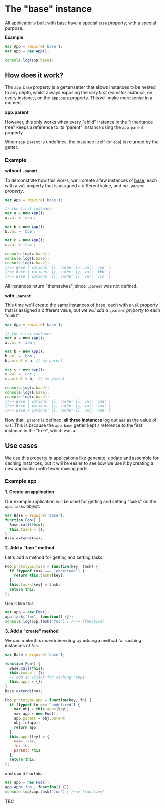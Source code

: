 # The "base" instance

All applications built with [base](https://github.com/node-base/base) have a special `base` property, with a special purpose.

**Example**

```js
var App = require('base');
var app = new App();

console.log(app.base);
```

## How does it work?

The `app.base` property is a getter/setter that allows instances to be nested to any depth, whilst always exposing the _very first ancestor instance_, on every instance, on the `app.base` property. This will make more sense in a moment.

**app.parent**

However, this only works when every "child" instance in the "inheritance tree" keeps a reference to its "parent" instance using the `app.parent` property.

When `app.parent` is undefined, the instance itself (or `app`) is returned by the getter.

### Example

**without `.parent`**

To demonstrate how this works, we'll create a few instances of [base](https://github.com/node-base/base), each with a `val` property that is assigned a different value, and _no `.parent` property_.

```js
var App = require('base');

// the first instance
var a = new App();
a.val = 'aaa';

var b = new App();
b.val = 'bbb';

var c = new App();
c.val = 'ccc';

console.log(a.base);
console.log(b.base);
console.log(c.base);
//=> Base { options: {}, cache: {}, val: 'aaa' }
//=> Base { options: {}, cache: {}, val: 'bbb' }
//=> Base { options: {}, cache: {}, val: 'ccc' }
```

All instances return "themselves", since `.parent` was not defined.

**with `.parent`**

This time we'll create the same instances of [base](https://github.com/node-base/base), each with a `val` property that is assigned a different value, but we _will add a `.parent` property_ to each "child".

```js
var App = require('base');

// the first instance
var a = new App();
a.val = 'aaa';

var b = new App();
b.val = 'bbb';
b.parent = a; // <= parent

var c = new App();
c.val = 'ccc';
c.parent = b;  // <= parent

console.log(a.base);
console.log(b.base);
console.log(c.base);
//=> Base { options: {}, cache: {}, val: 'aaa' }
//=> Base { options: {}, cache: {}, val: 'aaa' }
//=> Base { options: {}, cache: {}, val: 'aaa' }
```

Now that `.parent` is defined, **all three instances** log out `aaa` as the value of `val`. This is because the `app.base` getter kept a reference to the first instance in the "tree", which was `a`.

## Use cases

We use this property in applications like [generate](https://github.com/generate/generate), [update](https://github.com/update/update) and [assemble](https://github.com/assemble/assemble) for caching instances, but it will be easier to see how we use it by creating a new application with fewer moving parts.

### Example app

**1. Create an application**

Our example application will be used for getting and setting "tasks" on the `app.tasks` object:

```js
var Base = require('base');
function Foo() {
  Base.call(this);
  this.tasks = {};
}
Base.extend(Foo);
```

**2. Add a "task" method**

Let's add a method for getting and setting tasks:

```js
Foo.prototype.task = function(key, task) {
  if (typeof task === 'undefined') {
    return this.tasks[key];
  }
  this.tasks[key] = task;
  return this;
};
```

Use it like this:

```js
var app = new Foo();
app.task('foo', function() {});
console.log(app.task('foo')); //=> [function]
```

**3. Add a "create" method**

We can make this more interesting by adding a method for caching instances of `Foo`.

```js
var Base = require('base');

function Foo() {
  Base.call(this);
  this.tasks = {};
  // add an object for caching "apps"
  this.apps = {};
}
Base.extend(Foo);

Foo.prototype.app = function(key, fn) {
  if (typeof fn === 'undefined') {
    var obj = this.apps[key];
    var app = new Foo();
    app.parent = obj.parent;
    obj.fn(app);
    return app;
  }
  this.apps[key] = {
    name: key,
    fn: fn,
    parent: this
  };
  return this;
};
```

and use it like this:

```js
var app = new Foo();
app.app('foo', function() {});
console.log(app.task('foo')); //=> [function]
```

TBC
